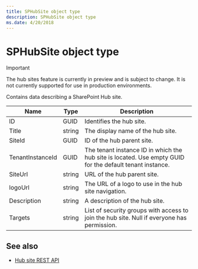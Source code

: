```yaml
---
title: SPHubSite object type
description: SPHubSite object type
ms.date: 4/20/2018
---
```


# SPHubSite object type

> [!IMPORTANT]
> The hub sites feature is currently in preview and is subject to change. It is not currently supported for use in production environments.

Contains data describing a SharePoint Hub site.


|Name    |Type   |Description |
|--------|-------|------------|
|ID      |GUID   |Identifies the hub site. |
|Title   |string |The display name of the hub site. |
|SiteId  |GUID   |ID of the hub parent site. |
|TenantInstanceId |GUID |The tenant instance ID in which the hub site is located. Use empty GUID for the default tenant instance. |
|SiteUrl |string |URL of the hub parent site.
|logoUrl |string |The URL of a logo to use in the hub site navigation. |
|Description |string |A description of the hub site. |
|Targets |string |List of security groups with access to join the hub site. Null if everyone has permission. |

## See also

- [Hub site REST API](hub-site-rest-api.md)